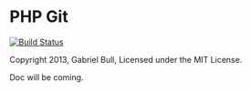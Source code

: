 PHP Git
=======

[![Build Status](https://travis-ci.org/gabrielbull/php-git.png)](https://travis-ci.org/gabrielbull/php-git)

Copyright 2013, Gabriel Bull, Licensed under the MIT License.

Doc will be coming.